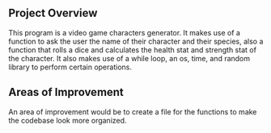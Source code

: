 ## Project Overview  
This program is a video game characters generator. It makes use of a function to ask the user the name of their character and their species, also a function that rolls a dice and calculates the health stat and strength stat of the character. It also makes use of a while loop, an os, time, and random library to perform certain operations.  

## Areas of Improvement  
An area of improvement would be to create a file for the functions to make the codebase look more organized.  